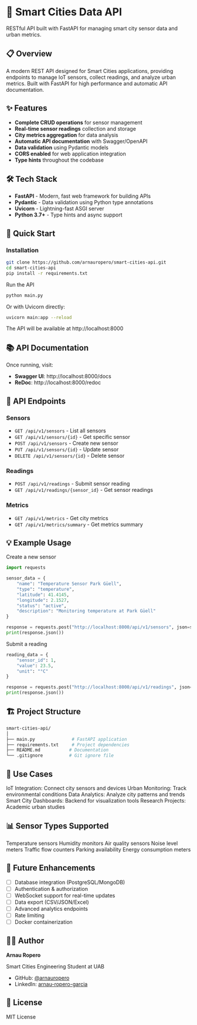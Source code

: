 # 🚀 Smart Cities Data API

RESTful API built with FastAPI for managing smart city sensor data and urban metrics.

## 📋 Overview

A modern REST API designed for Smart Cities applications, providing endpoints to manage IoT sensors, collect readings, and analyze urban metrics. Built with FastAPI for high performance and automatic API documentation.

## ✨ Features

- **Complete CRUD operations** for sensor management
- **Real-time sensor readings** collection and storage
- **City metrics aggregation** for data analysis
- **Automatic API documentation** with Swagger/OpenAPI
- **Data validation** using Pydantic models
- **CORS enabled** for web application integration
- **Type hints** throughout the codebase

## 🛠️ Tech Stack

- **FastAPI** - Modern, fast web framework for building APIs
- **Pydantic** - Data validation using Python type annotations
- **Uvicorn** - Lightning-fast ASGI server
- **Python 3.7+** - Type hints and async support

## 🚀 Quick Start

### Installation
```bash
git clone https://github.com/arnauropero/smart-cities-api.git
cd smart-cities-api
pip install -r requirements.txt
```
Run the API
```bash
python main.py
```
Or with Uvicorn directly:
```bash
uvicorn main:app --reload
```
The API will be available at http://localhost:8000

## 📚 API Documentation

Once running, visit:
- **Swagger UI**: http://localhost:8000/docs
- **ReDoc**: http://localhost:8000/redoc

## 🔌 API Endpoints

### Sensors
- `GET /api/v1/sensors` - List all sensors
- `GET /api/v1/sensors/{id}` - Get specific sensor
- `POST /api/v1/sensors` - Create new sensor
- `PUT /api/v1/sensors/{id}` - Update sensor
- `DELETE /api/v1/sensors/{id}` - Delete sensor

### Readings
- `POST /api/v1/readings` - Submit sensor reading
- `GET /api/v1/readings/{sensor_id}` - Get sensor readings

### Metrics
- `GET /api/v1/metrics` - Get city metrics
- `GET /api/v1/metrics/summary` - Get metrics summary

## 💡 Example Usage
Create a new sensor
```python
import requests

sensor_data = {
    "name": "Temperature Sensor Park Güell",
    "type": "temperature",
    "latitude": 41.4145,
    "longitude": 2.1527,
    "status": "active",
    "description": "Monitoring temperature at Park Güell"
}

response = requests.post("http://localhost:8000/api/v1/sensors", json=sensor_data)
print(response.json())
```
Submit a reading
```python
reading_data = {
    "sensor_id": 1,
    "value": 23.5,
    "unit": "°C"
}

response = requests.post("http://localhost:8000/api/v1/readings", json=reading_data)
print(response.json())
```

## 🏗️ Project Structure
```bash
smart-cities-api/
│
├── main.py              # FastAPI application
├── requirements.txt     # Project dependencies
├── README.md           # Documentation
└── .gitignore          # Git ignore file
```

## 🎯 Use Cases

IoT Integration: Connect city sensors and devices
Urban Monitoring: Track environmental conditions
Data Analytics: Analyze city patterns and trends
Smart City Dashboards: Backend for visualization tools
Research Projects: Academic urban studies

## 📊 Sensor Types Supported

Temperature sensors
Humidity monitors
Air quality sensors
Noise level meters
Traffic flow counters
Parking availability
Energy consumption meters

## 🔮 Future Enhancements

- [ ] Database integration (PostgreSQL/MongoDB)
- [ ] Authentication & authorization
- [ ] WebSocket support for real-time updates
- [ ] Data export (CSV/JSON/Excel)
- [ ] Advanced analytics endpoints
- [ ] Rate limiting
- [ ] Docker containerization

## 👨‍💻 Author
**Arnau Ropero**

Smart Cities Engineering Student at UAB
- GitHub: [@arnauropero](https://github.com/arnauropero)
- LinkedIn: [arnau-ropero-garcia](https://linkedin.com/in/arnau-ropero-garcia)

## 📝 License
MIT License


